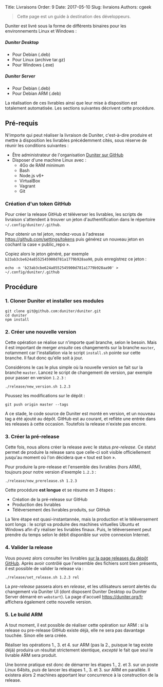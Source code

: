 Title: Livraisons
Order: 9
Date: 2017-05-10
Slug: livraions
Authors: cgeek

> Cette page est un guide à destination des développeurs.

Duniter est livré sous la forme de différents binaires pour les environnements Linux et Windows :

##### Duniter Desktop

* Pour Debian (.deb)
* Pour Linux (archive tar.gz)
* Pour Windows (.exe)

##### Duniter Server

* Pour Debian (.deb)
* Pour Debian ARM (.deb)

La réalisation de ces livrables ainsi que leur mise à disposition est totalement automatisée. Les sections suivantes décrivent cette procédure.

## Pré-requis

N'importe qui peut réaliser la livraison de Duniter, c'est-à-dire produire et mettre à disposition les livrables précédemment cités, sous réserve de réunir les conditions suivantes :

* Être administrateur de l'organisation [Duniter sur GitHub](https://github.com/duniter)
* Disposer d'une machine Linux avec :
    * 4Go de RAM minimum
    * Bash
    * Node.js v6+
    * VirtualBox
    * Vagrant
    * Git

### Création d'un token GitHub

Pour créer la release GitHub et téléverser les livrables, les scripts de livraison s'attendent à trouver un jeton d'authentification dans le répertoire `~/.config/duniter/.github`.

Pour obtenir un tel jeton, rendez-vous à l'adresse https://github.com/settings/tokens puis générez un nouveau jeton en cochant la case « public_repo ».

Copiez alors le jeton généré, par exemple `b23ab3cbe624a8552545900d781a1779b928aa90`, puis enregistrez ce jeton :

    echo -n 'b23ab3cbe624a8552545900d781a1779b928aa90' > ~/.config/duniter/.github

## Procédure

### 1. Cloner Duniter et installer ses modules

    git clone git@github.com:duniter/duniter.git
    cd duniter
    npm install

### 2. Créer une nouvelle version

Cette opération se réalise sur n'importe quel branche, selon le besoin. Mais il est important de merger *ensuite* ces changements sur la branche `master`, notamment car l'installation via le script `install.sh` pointe sur cette branche. Il faut donc qu'elle soit à jour.

Considérons le cas le plus simple où la nouvelle version se fait sur la branche `master`. Lancez le script de changement de version, par exemple pour passer en version `1.2.3` :

    ./release/new_version.sh 1.2.3

Poussez les modifications sur le dépôt :

    git push origin master --tags

A ce stade, le code source de Duniter est monté en version, et un nouveau tag a été ajouté au dépôt. GitHub est au courant, et reflète une entrée dans les releases à cette occasion. Toutefois la release n'existe pas encore.

### 3. Créer la pré-release

Cette fois, nous allons créer la release avec le status *pre-release*. Ce statut permet de produire la release sans que celle-ci soit visible officiellement jusqu'au moment où l'on décidera que « tout est bon ».

Pour produire la pre-release et l'ensemble des livrables (hors ARM), toujours pour notre version d'exemple `1.2.3` :

    ./release/new_prerelease.sh 1.2.3

Cette procédure **est longue** et se résume en 3 étapes :

* Création de la pré-release sur GitHub
* Production des livrables
* Téléversement des livrables produits, sur GitHub

La 1ère étape est quasi-instantannée, mais la production et le téléversement sont longs : le script va produire des machines virtuelles Ubuntu et Windows afin d'y réaliser les livrables finaux. Puis, le téléversement peut prendre du temps selon le débit disponible sur votre connexion Internet.

### 4. Valider la release

Vous pouvez alors consulter les livrables [sur la page releases du dépôt GitHub](https://github.com/duniter/duniter/releases). Après avoir contrôlé que l'ensemble des fichiers sont bien présents, il est possible de valider la release via :

    ./release/set_release.sh 1.2.3 rel

La *pre-release* passera alors en *release*, et les utilisateurs seront alertés du changement via Duniter UI (dont disposent Duniter Desktop ou Duniter Server démarré en `webstart`). La page d'accueil https://duniter.org/fr affichera également cette nouvelle version.

### 5. Le build ARM

A tout moment, il est possible de réaliser cette opération sur ARM : si la release ou pre-release GitHub existe déjà, elle ne sera pas davantage touchée. Sinon elle sera créée.

Réaliser les opérations 1., 3. et 4. sur ARM (pas la 2., puisque le tag existe déjà) produira un résultat strictement identique, *excepté* le fait que seul le livrable ARM sera produit.

Une bonne pratique est donc de démarrer les étapes 1., 2. et 3. sur un poste Linux 64bits, *puis* de lancer les étapes 1., 3. et 3. sur ARM en parallèle. Il existera alors 2 machines apportant leur concurrence à la construction de la release.
